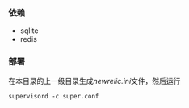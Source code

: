 ### 依赖

- sqlite
- redis

### 部署
在本目录的上一级目录生成*newrelic.ini*文件，然后运行

```
supervisord -c super.conf
```
